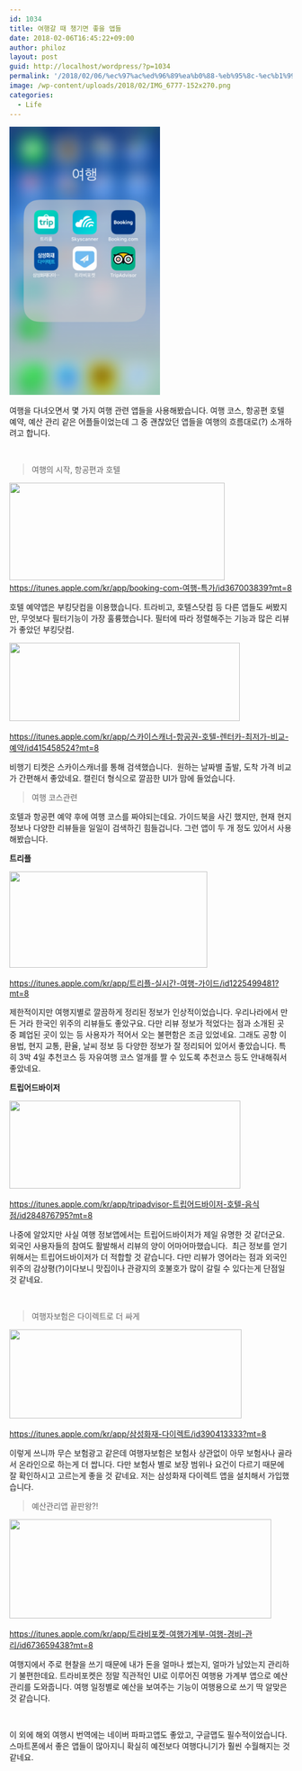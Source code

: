 ```yaml
---
id: 1034
title: 여행갈 때 챙기면 좋을 앱들
date: 2018-02-06T16:45:22+09:00
author: philoz
layout: post
guid: http://localhost/wordpress/?p=1034
permalink: '/2018/02/06/%ec%97%ac%ed%96%89%ea%b0%88-%eb%95%8c-%ec%b1%99%ea%b8%b0%eb%a9%b4-%ec%a2%8b%ec%9d%84-%ec%95%b1%eb%93%a4/'
image: /wp-content/uploads/2018/02/IMG_6777-152x270.png
categories:
  - Life
---
```

<img class="aligncenter wp-image-1035" src="/assets/wp-content/uploads/2018/02/IMG_6777-576x1024.png" alt="" width="268" height="476">

여행을 다녀오면서 몇 가지 여행 관련 앱들을 사용해봤습니다. 여행 코스, 항공편 호텔 예약, 예산 관리 같은 어플들이었는데 그 중 괜찮았던 앱들을 여행의 흐름대로(?) 소개하려고 합니다.
<!--more-->


&nbsp;
<blockquote>여행의 시작, 항공편과 호텔</blockquote>
<img class="aligncenter wp-image-1047" src="/assets/wp-content/uploads/2018/02/스크린샷-2018-02-06-오후-3.45.15.png" alt="" width="383" height="173">
<a href="https://itunes.apple.com/kr/app/booking-com-여행-특가/id367003839?mt=8" target="_blank" rel="noopener">https://itunes.apple.com/kr/app/booking-com-여행-특가/id367003839?mt=8</a>

호텔 예약앱은 부킹닷컴을 이용했습니다. 트라비고, 호텔스닷컴 등 다른 앱들도 써봤지만, 무엇보다 필터기능이 가장 훌륭했습니다. 필터에 따라 정렬해주는 기능과 많은 리뷰가 좋았던 부킹닷컴.

<img class="aligncenter wp-image-1045" src="/assets/wp-content/uploads/2018/02/스크린샷-2018-02-06-오후-4.34.23.png" alt="" width="410" height="139">

<a href="https://itunes.apple.com/kr/app/스카이스캐너-항공권-호텔-렌터카-최저가-비교-예약/id415458524?mt=8" target="_blank" rel="noopener">https://itunes.apple.com/kr/app/스카이스캐너-항공권-호텔-렌터카-최저가-비교-예약/id415458524?mt=8</a>

비행기 티켓은 스카이스캐너를 통해 검색했습니다. &nbsp;원하는 날짜별 출발, 도착 가격 비교가 간편해서 좋았네요. 캘린더 형식으로 깔끔한 UI가 맘에 들었습니다.
<blockquote>여행 코스관련</blockquote>
호텔과 항공편 예약 후에 여행 코스를 짜야되는데요. 가이드북을 사긴 했지만, 현재 현지 정보나 다양한 리뷰들을 일일이 검색하긴 힘들겁니다. 그런 앱이 두 개 정도 있어서 사용해봤습니다.

<strong>트리플</strong>

<img class="aligncenter wp-image-1046" src="/assets/wp-content/uploads/2018/02/스크린샷-2018-02-06-오후-4.34.47.png" alt="" width="352" height="171">

<a href="https://itunes.apple.com/kr/app/트리플-실시간-여행-가이드/id1225499481?mt=8" target="_blank" rel="noopener">https://itunes.apple.com/kr/app/트리플-실시간-여행-가이드/id1225499481?mt=8</a>

제한적이지만 여행지별로 깔끔하게 정리된 정보가 인상적이었습니다. 우리나라에서 만든 거라 한국인 위주의 리뷰들도 좋았구요. 다만 리뷰 정보가 적었다는 점과 소개된 곳 중 폐업된 곳이 있는 등 사용자가 적어서 오는 불편함은 조금 있었네요. 그래도 공항 이용법, 현지 교통, 환율, 날씨 정보 등 다양한 정보가 잘 정리되어 있어서 좋았습니다. 특히 3박 4일 추천코스 등 자유여행 코스 얼개를 짤 수 있도록 추천코스 등도 안내해줘서 좋았네요.

<strong>트립어드바이저</strong>

<img class="aligncenter wp-image-1042" src="/assets/wp-content/uploads/2018/02/스크린샷-2018-02-06-오후-4.35.04.png" alt="" width="411" height="156">

<a href="https://itunes.apple.com/kr/app/tripadvisor-트립어드바이저-호텔-음식점/id284876795?mt=8" target="_blank" rel="noopener">https://itunes.apple.com/kr/app/tripadvisor-트립어드바이저-호텔-음식점/id284876795?mt=8</a>

나중에 알았지만 사실 여행 정보앱에서는 트립어드바이저가 제일 유명한 것 같더군요. 외국인 사용자들의 참여도 활발해서 리뷰의 양이 어마어마했습니다. &nbsp;최근 정보를 얻기 위해서는 트립어드바이저가 더 적합할 것 같습니다. 다만 리뷰가 영어라는 점과 외국인 위주의 감상평(?)이다보니 맛집이나 관광지의 호불호가 많이 갈릴 수 있다는게 단점일 것 같네요.&nbsp;

&nbsp;
<blockquote>여행자보험은 다이렉트로 더 싸게</blockquote>
<img class="aligncenter wp-image-1043" src="/assets/wp-content/uploads/2018/02/스크린샷-2018-02-06-오후-4.35.43.png" alt="" width="413" height="158">

<a href="https://itunes.apple.com/kr/app/삼성화재-다이렉트/id390413333?mt=8" target="_blank" rel="noopener">https://itunes.apple.com/kr/app/삼성화재-다이렉트/id390413333?mt=8</a>

이렇게 쓰니까 무슨 보험광고 같은데 여행자보험은 보험사 상관없이 아무 보험사나 골라서 온라인으로 하는게 더 쌉니다. 다만 보험사 별로 보장 범위나 요건이 다르기 때문에 잘 확인하시고 고르는게 좋을 것 같네요. 저는 삼성화재 다이렉트 앱을 설치해서 가입했습니다.
<blockquote>예산관리앱 끝판왕?!</blockquote>
<img class="aligncenter wp-image-1044" src="/assets/wp-content/uploads/2018/02/스크린샷-2018-02-06-오후-4.35.26.png" alt="" width="466" height="176">

<a href="https://itunes.apple.com/kr/app/트라비포켓-여행가계부-여행-경비-관리/id673659438?mt=8" target="_blank" rel="noopener">https://itunes.apple.com/kr/app/트라비포켓-여행가계부-여행-경비-관리/id673659438?mt=8</a>

여행지에서 주로 현찰을 쓰기 때문에 내가 돈을 얼마나 썼는지, 얼마가 남았는지 관리하기 불편한데요. 트라비포켓은 정말 직관적인 UI로 이루어진 여행용 가계부 앱으로 예산관리를 도와줍니다. 여행 일정별로 예산을 보여주는 기능이 여행용으로 쓰기 딱 알맞은 것 같습니다.

&nbsp;

이 외에 해외 여행시 번역에는 네이버 파파고앱도 좋았고, 구글맵도 필수적이었습니다. 스마트폰에서 좋은 앱들이 많아지니 확실히 예전보다 여행다니기가 훨씬 수월해지는 것 같네요.

&nbsp;